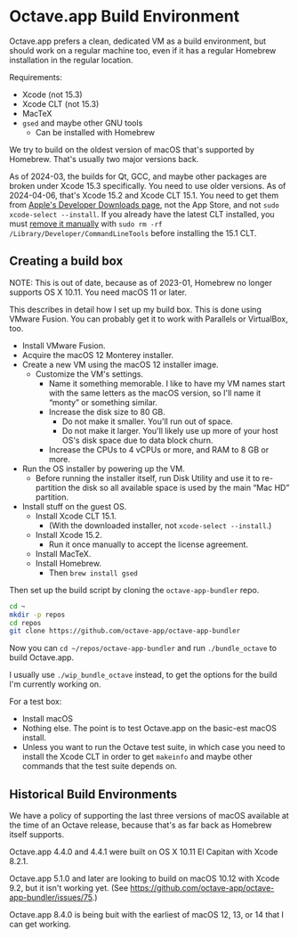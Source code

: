 # Octave.app Build Environment

Octave.app prefers a clean, dedicated VM as a build environment, but should work on a regular machine too, even if it has a regular Homebrew installation in the regular location.

Requirements:

* Xcode (not 15.3)
* Xcode CLT (not 15.3)
* MacTeX
* `gsed` and maybe other GNU tools
  * Can be installed with Homebrew

We try to build on the oldest version of macOS that's supported by Homebrew. That's usually two major versions back.

As of 2024-03, the builds for Qt, GCC, and maybe other packages are broken under Xcode 15.3 specifically. You need to use older versions. As of 2024-04-06, that's Xcode 15.2 and Xcode CLT 15.1. You need to get them from [Apple's Developer Downloads page](https://developer.apple.com/download/all/?q=xcode), not the App Store, and not `sudo xcode-select --install`. If you already have the latest CLT installed, you must [remove it manually](https://github.com/Homebrew/homebrew-core/issues/162714#issuecomment-2027462141) with `sudo rm -rf /Library/Developer/CommandLineTools` before installing the 15.1 CLT.

## Creating a build box

NOTE: This is out of date, because as of 2023-01, Homebrew no longer supports OS X 10.11. You need macOS 11 or later.

This describes in detail how I set up my build box. This is done using VMware Fusion. You can probably get it to work with Parallels or VirtualBox, too.

* Install VMware Fusion.
* Acquire the macOS 12 Monterey installer.
* Create a new VM using the macOS 12 installer image.
  * Customize the VM's settings.
    * Name it something memorable. I like to have my VM names start with the same letters as the macOS version, so I'll name it “monty” or something similar.
    * Increase the disk size to 80 GB.
      * Do not make it smaller. You'll run out of space.
      * Do not make it larger. You'll likely use up more of your host OS's disk space due to data block churn.
    * Increase the CPUs to 4 vCPUs or more, and RAM to 8 GB or more.
* Run the OS installer by powering up the VM.
  * Before running the installer itself, run Disk Utility and use it to re-partition the disk so all available space is used by the main “Mac HD” partition.
* Install stuff on the guest OS.
  * Install Xcode CLT 15.1.
    * (With the downloaded installer, not `xcode-select --install`.)
  * Install Xcode 15.2.
    * Run it once manually to accept the license agreement.
  * Install MacTeX.
  * Install Homebrew.
    * Then `brew install gsed`

Then set up the build script by cloning the `octave-app-bundler` repo.

```bash
cd ~
mkdir -p repos
cd repos
git clone https://github.com/octave-app/octave-app-bundler
```

Now you can `cd ~/repos/octave-app-bundler` and run `./bundle_octave` to build Octave.app.

I usually use `./wip_bundle_octave` instead, to get the options for the build I'm currently working on.

For a test box:

* Install macOS
* Nothing else. The point is to test Octave.app on the basic-est macOS install.
* Unless you want to run the Octave test suite, in which case you need to install the Xcode CLT in order to get `makeinfo` and maybe other commands that the test suite depends on.

## Historical Build Environments

We have a policy of supporting the last three versions of macOS available at the time of an Octave release, because that's as far back as Homebrew itself supports.

Octave.app 4.4.0 and 4.4.1 were built on OS X 10.11 El Capitan with Xcode 8.2.1.

Octave.app 5.1.0 and later are looking to build on macOS 10.12 with Xcode 9.2, but it isn't working yet. (See <https://github.com/octave-app/octave-app-bundler/issues/75>.)

Octave.app 8.4.0 is being buit with the earliest of macOS 12, 13, or 14 that I can get working.

